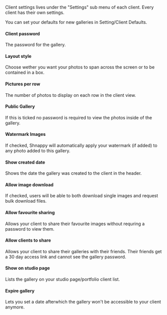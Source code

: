 Client settings lives under the "Settings" sub menu of each client. Every client has their own settings.

You can set your defaults for new galleries in Setting/Client Defaults.

#### Client password

The password for the gallery.

#### Layout style

Choose wether you want your photos to span across the screen or to be contained in a box.

#### Pictures per row

The number of photos to display on each row in the client view.

#### Public Gallery

If this is ticked no password is required to view the photos inside of the gallery.

#### Watermark Images

If checked, Shnappy will automatically apply your watermark (if added) to any photo added to this gallery.

#### Show created date

Shows the date the gallery was created to the client in the header.

#### Allow image download

If checked, users will be able to both download single images and request bulk download files.

#### Allow favourite sharing

Allows your client to share their favourite images without requring a password to view them.

#### Allow clients to share

Allows your client to share their galleries with their friends. Their friends get a 30 day access link and cannot see the gallery password.

#### Show on studio page

Lists the gallery on your studio page/portfolio client list.

#### Expire gallery

Lets you set a date afterwhich the gallery won't be accessible to your client anymore.